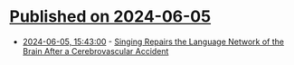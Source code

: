 # [Published on 2024-06-05](index.md)

* [2024-06-05, 15:43:00](https://soylentnews.org/article.pl?sid=24/06/04/1713243&from=rss) - [Singing Repairs the Language Network of the Brain After a Cerebrovascular Accident](https://soylentnews.org/article.pl?sid=24/06/04/1713243&from=rss)
